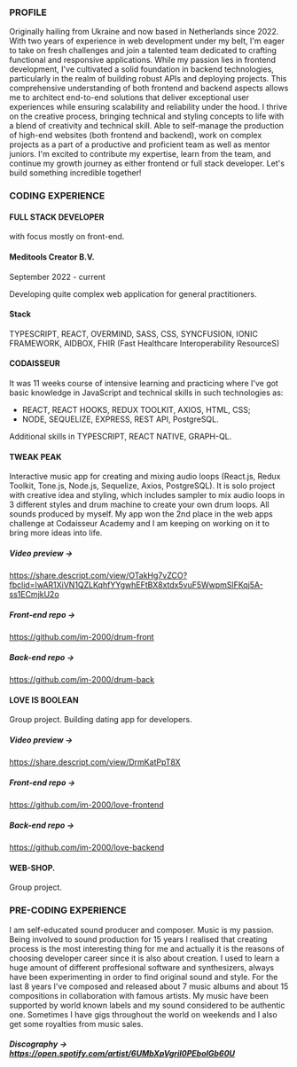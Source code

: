 ### PROFILE
Originally hailing from Ukraine and now based in Netherlands since 2022. With two years of experience in web development under my belt, I'm eager to take on fresh challenges and join a talented team dedicated to crafting functional and responsive applications. While my passion lies in frontend development, I've cultivated a solid foundation in backend technologies, particularly in the realm of building robust APIs and deploying projects. This comprehensive understanding of both frontend and backend aspects allows me to architect end-to-end solutions that deliver exceptional user experiences while ensuring scalability and reliability under the hood. 
I thrive on the creative process, bringing technical and styling concepts to life with a blend of creativity and technical skill. Able to self-manage the production of high-end websites (both frontend and backend), work on complex projects as a part of a productive and proficient team as well as mentor juniors.
I'm excited to contribute my expertise, learn from the team, and continue my growth journey as either frontend or full stack developer. 
Let's build something incredible together!

### CODING EXPERIENCE

#### FULL STACK DEVELOPER 
with focus mostly on front-end.
#### Meditools Creator B.V.

September 2022 - current

Developing quite complex web application for general practitioners.

#### Stack

TYPESCRIPT, REACT, OVERMIND, SASS, CSS, SYNCFUSION, IONIC FRAMEWORK, AIDBOX, FHIR (Fast Healthcare Interoperability ResourceS)

#### CODAISSEUR
It was 11 weeks course of intensive learning and practicing where I've got basic knowledge in JavaScript and technical skills in such 
technologies as:

- REACT, REACT HOOKS, REDUX TOOLKIT, AXIOS, HTML, CSS;
- NODE, SEQUELIZE, EXPRESS, REST API, PostgreSQL.

Additional skills in TYPESCRIPT, REACT NATIVE, GRAPH-QL.

#### TWEAK PEAK
Interactive music app for creating and mixing audio loops (React.js, Redux Toolkit, Tone.js, Node.js, Sequelize, Axios, PostgreSQL). It is solo project with creative idea and styling, which includes sampler to mix audio loops in 3 different styles and drum machine to create your own drum loops. All sounds produced by myself. My app won the 2nd place in the web apps challenge at Codaisseur Academy and I am keeping on working on it to bring more ideas into life.

##### Video preview -> 
https://share.descript.com/view/OTakHg7vZCO?fbclid=IwAR1XiVN1QZLKqhfYYgwhEFtBX8xtdx5vuF5WwpmSlFKqj5A-ss1ECmjkU2o
##### Front-end repo ->
https://github.com/im-2000/drum-front
##### Back-end repo ->
https://github.com/im-2000/drum-back

#### LOVE IS BOOLEAN
Group project. Building dating app for developers.
##### Video preview -> 
https://share.descript.com/view/DrmKatPpT8X
##### Front-end repo ->
https://github.com/im-2000/love-frontend
##### Back-end repo ->
https://github.com/im-2000/love-backend

#### WEB-SHOP.
Group project.

### PRE-CODING EXPERIENCE
I am self-educated sound producer and composer. Music is my passion. Being involved to sound production for 15 years I realised that creating process is the most interesting thing for me and actually it is the reasons of choosing developer career since it is also about creation. I used to learn a huge amount of different proffesional software and synthesizers, always have been experimenting in order to find original sound and style. For the last 8 years I've composed and released about 7 music albums and about 15 compositions in collaboration with famous artists. My music have been supported by world known labels and my sound considered to be authentic one. Sometimes I have gigs throughout the world on weekends and I also get some royalties from music sales. 
##### Discography -> https://open.spotify.com/artist/6UMbXpVgril0PEbolGb60U



